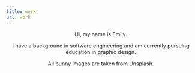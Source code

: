 ```yaml
---
title: work
url: work
---
```


<div align="center">
	<p>
        Hi, my name is Emily.
	</p>
	<p>
		I have a background in software engineering and am currently pursuing education in graphic design.
	</p>
	<p>
		All bunny images are taken from Unsplash.
	</p>
</div>